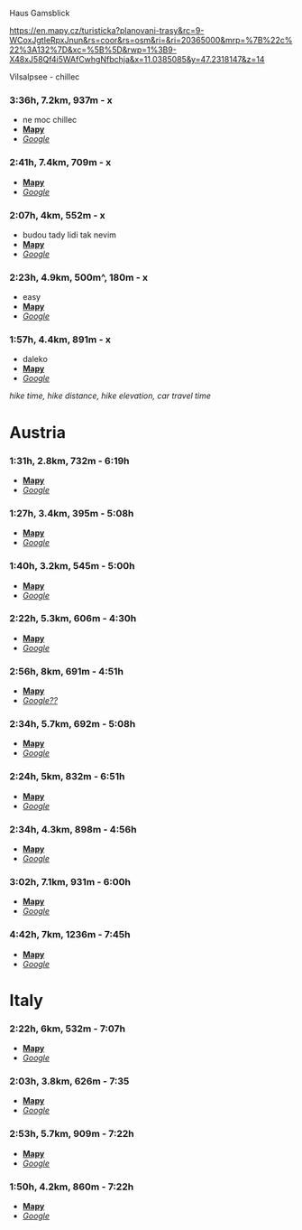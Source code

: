 Haus Gamsblick

https://en.mapy.cz/turisticka?planovani-trasy&rc=9-WCoxJgtIeRpxJnun&rs=coor&rs=osm&ri=&ri=20365000&mrp=%7B%22c%22%3A132%7D&xc=%5B%5D&rwp=1%3B9-X48xJ58Qf4i5WAfCwhgNfbchja&x=11.0385085&y=47.2318147&z=14

Vilsalpsee - chillec 
### 3:36h, 7.2km, 937m - x
- ne moc chillec
- **[Mapy](https://en.mapy.cz/turisticka?planovani-trasy&rc=9ZBqWxL4TL1zxxKxp3&rs=coor&rs=coor&ri=&ri=&mrp=%7B%22c%22%3A132%7D&xc=%5B%5D&rwp=1%3B9ZB3qxLGL6fWx3mLextd5DDzfPofXTf5SfJwfcgfDkeiA3i2ePY&x=10.5369595&y=47.4804865&z=14)**
- *[Google](https://www.google.com/maps/@47.4521648,10.5238173,3a,75y,255.09h,79.29t/data=!3m8!1e1!3m6!1sAF1QipNf3eiIbyQ7sM4KASBH3CKXo2-yAD7vIPGQwcFA!2e10!3e11!6shttps:%2F%2Flh5.googleusercontent.com%2Fp%2FAF1QipNf3eiIbyQ7sM4KASBH3CKXo2-yAD7vIPGQwcFA%3Dw203-h100-k-no-pi-0-ya8.553036-ro-0-fo100!7i8704!8i4352!5m1!1e4?coh=205409&entry=ttu)*









### 2:41h, 7.4km, 709m - x
- **[Mapy](https://en.mapy.cz/turisticka?planovani-trasy&rc=9-nQaxIYN85R1xIQqw&rs=osm&rs=coor&ri=20369453&ri=&mrp=%7B%22c%22%3A132%7D&xc=%5B%5D&rwp=1%3B9-78HxIYgXhIxXkhITe3ahWTfKjfSwebWfhBee3f3ZeyVfOQHwVZeQO&x=11.1697067&y=46.9994905&z=14)**
- *[Google](https://www.google.com/maps/@46.9921948,11.1763881,3a,75y,185.82h,89.57t/data=!3m8!1e1!3m6!1sAF1QipM5N3ylcMbdI977uG3oMzedlfnCZIY_YGMC6WRa!2e10!3e11!6shttps:%2F%2Flh5.googleusercontent.com%2Fp%2FAF1QipM5N3ylcMbdI977uG3oMzedlfnCZIY_YGMC6WRa%3Dw203-h100-k-no-pi-20-ya219-ro0-fo100!7i11264!8i5632!5m1!1e4?entry=ttu)*

### 2:07h, 4km, 552m - x
- budou tady lidi tak nevim
- **[Mapy](https://en.mapy.cz/turisticka?planovani-trasy&rc=9ZvxJxIIM5ct0g6n&rs=coor&rs=coor&ri=&ri=&mrp=%7B%22c%22%3A132%7D&xc=%5B%5D&rwp=1%3B9ZwBBxI4sB4dfZhf5SevKfMIer1fDkfahfexfmOBOgbhGmh0P&x=10.8562249&y=46.9649762&z=14)**
- *[Google](https://www.google.com/maps/@47.06651,10.84743,3a,87y,277.89h,91.3t/data=!3m8!1e1!3m6!1sAF1QipMzwUZuPcEKEVPnIJQ8Z_XvrhjB06iZBgFGsoT1!2e10!3e11!6shttps:%2F%2Flh5.googleusercontent.com%2Fp%2FAF1QipMzwUZuPcEKEVPnIJQ8Z_XvrhjB06iZBgFGsoT1%3Dw203-h100-k-no-pi-5.176849-ya285.59485-ro0-fo100!7i8000!8i4000!5m1!1e4?entry=ttu)*

### 2:23h, 4.9km, 500m^, 180m - x
- easy 
- **[Mapy](https://en.mapy.cz/turisticka?planovani-trasy&rc=91bsax4SMnma0dOI&rs=coor&rs=osm&ri=&ri=1095250827&mrp=%7B%22c%22%3A132%7D&xc=%5B%5D&rwp=1%3B913JUx4RQAhYTdKehVjWz&x=11.4505655&y=46.8079434&z=14)**
- *[Google](https://www.google.com/maps/@46.8073533,11.48218,3a,75y,156.38h,71.17t/data=!3m8!1e1!3m6!1sAF1QipP_d6MgosSCwy9dd7UgH3-Patl3be86-s262kZb!2e10!3e11!6shttps:%2F%2Flh5.googleusercontent.com%2Fp%2FAF1QipP_d6MgosSCwy9dd7UgH3-Patl3be86-s262kZb%3Dw203-h100-k-no-pi-0-ya203.2263-ro0-fo100!7i10240!8i5120!5m1!1e4?coh=205409&entry=ttu)*






### 1:57h, 4.4km, 891m - x
- daleko 
- **[Mapy](https://en.mapy.cz/turisticka?planovani-trasy&rc=9dqTZxHFR03xN5qp&rs=osm&rs=coor&ri=1007892675&ri=&mrp=%7B%22c%22%3A132%7D&xc=%5B%5D&rwp=1%3B9dpKtxHFYAfJSg85ELgOwfiDgPcet3gfSO9gaxgfdgSWgbRffD&rut=1&x=12.9299183&y=46.6008365&z=15)**
- *[Google](https://www.google.com/maps/@46.609946,12.9325361,3a,48.9y,340.58h,86.07t/data=!3m8!1e1!3m6!1sAF1QipP4CeCS-15UjmZMMcxXDFuZZ4KpP9ZPHu55ahmX!2e10!3e11!6shttps:%2F%2Flh5.googleusercontent.com%2Fp%2FAF1QipP4CeCS-15UjmZMMcxXDFuZZ4KpP9ZPHu55ahmX%3Dw203-h100-k-no-pi-10-ya168-ro0-fo100!7i8704!8i4352!5m1!1e4?entry=ttu)*



*hike time, hike distance, hike elevation, car travel time*

# Austria

### 1:31h, 2.8km, 732m - 6:19h
- **[Mapy](https://en.mapy.cz/turisticka?planovani-trasy&rc=9ccAcxJCSYd-0cjU&rs=coor&rs=coor&ri=&ri=&mrp=%7B%22c%22%3A132%7D&xc=%5B%5D&rwp=1%3B9cbeKxJCZWIwfQr&x=12.4742065&y=47.1130588&z=14)**
- *[Google](https://www.google.com/maps/@47.107176,12.4768846,3a,75y,343.08h,100.67t/data=!3m8!1e1!3m6!1sAF1QipPcFLwQFIMJ7HAFyxb7gKI0TBB-3d2O44BRzMwP!2e10!3e11!6shttps:%2F%2Flh5.googleusercontent.com%2Fp%2FAF1QipPcFLwQFIMJ7HAFyxb7gKI0TBB-3d2O44BRzMwP%3Dw203-h100-k-no-pi0-ya189.29723-ro0-fo100!7i8192!8i4096!5m1!1e4?entry=ttu)*

### 1:27h, 3.4km, 395m - 5:08h
- **[Mapy](https://en.mapy.cz/turisticka?planovani-trasy&rc=9enIdxK2AyjD5bZ9&rs=osm&rs=coor&ri=11027743&ri=&mrp=%7B%22c%22%3A132%7D&xc=%5B%5D&rwp=1%3B9enLnxKDD2gvwf2Xg-ke3Og1ke1ag6DfPGXPfNo&x=13.6281297&y=47.2894657&z=14)**
- *[Google](https://www.google.com/maps/@47.2845283,13.6474345,3a,75y,149.4h,98.94t/data=!3m8!1e1!3m6!1sAF1QipPS7vWodxp1j0b0dNFEjErDJedQp_p__E8Liunk!2e10!3e11!6shttps:%2F%2Flh5.googleusercontent.com%2Fp%2FAF1QipPS7vWodxp1j0b0dNFEjErDJedQp_p__E8Liunk%3Dw203-h100-k-no-pi-0-ya35.294865-ro-0-fo100!7i8704!8i4352!5m1!1e4?entry=ttu)*

### 1:40h, 3.2km, 545m - 5:00h

- **[Mapy](https://en.mapy.cz/turisticka?planovani-trasy&rc=9gCFOxJvyKif0b1Z&rs=osm&rs=coor&ri=1095263641&ri=&mrp=%7B%22c%22%3A132%7D&xc=%5B%5D&rwp=1%3B9gCguxJwmQg68fSqgxze3m&x=14.0855261&y=47.2579357&z=14)**
- *[Google](https://www.google.com/maps/@47.2624509,14.0983968,3a,75y,180.49h,75t/data=!3m8!1e1!3m6!1sAF1QipP_vR7hY1ZbN0I9FE3lRY17u66gToPT9F1GPzF5!2e10!3e11!6shttps:%2F%2Flh5.googleusercontent.com%2Fp%2FAF1QipP_vR7hY1ZbN0I9FE3lRY17u66gToPT9F1GPzF5%3Dw203-h100-k-no-pi-0-ya123.510315-ro-0-fo100!7i4608!8i2304!5m1!1e4?entry=ttu)*

### 2:22h, 5.3km, 606m - 4:30h

- **[Mapy](https://en.mapy.cz/turisticka?planovani-trasy&m3d=1&height=9249&yaw=-0&pitch=-65&rc=9fs.uxL36d584xL7SfgsegWP&rs=osm&rs=osm&rs=coor&ri=108028204&ri=102681&ri=&mrp=%7B%22c%22%3A132%7D&xc=%5B%5D&x=14.0132846&y=47.5697011&z=14)**
- *[Google](https://www.google.com/maps/@47.5980654,14.0270409,3a,75y,45.04h,92.69t/data=!3m8!1e1!3m6!1sAF1QipPwwqQ2PNbtyPdIi9tOBS2gd4x3KHXtMwrBGzxH!2e10!3e11!6shttps:%2F%2Flh5.googleusercontent.com%2Fp%2FAF1QipPwwqQ2PNbtyPdIi9tOBS2gd4x3KHXtMwrBGzxH%3Dw203-h100-k-no-pi-0-ya108.99999-ro-0-fo100!7i8704!8i4352!5m1!1e4?entry=ttu)*

### 2:56h, 8km, 691m - 4:51h

- **[Mapy](https://en.mapy.cz/turisticka?planovani-trasy&rc=9fghzxJYI9aq8xJpWg&rs=coor&rs=osm&ri=&ri=33217&mrp=%7B%22c%22%3A132%7D&xc=%5B%5D&rwp=1%3B9ffjDxJZhE3sAkoGKF5ZffWy5FdekmjHNez6jGC&x=13.9009533&y=47.2713439&z=13)**
- *[Google??](https://www.google.com/maps/place/47%C2%B014'58.8%22N+13%C2%B054'01.1%22E/@47.2426078,13.8499638,13z/data=!4m4!3m3!8m2!3d47.2496575!4d13.9003094!5m1!1e4?entry=ttu)*

### 2:34h, 5.7km, 692m - 5:08h

- **[Mapy](https://en.mapy.cz/turisticka?planovani-trasy&rc=9enL7xK2DI5n1aCuhDnlXD&rs=osm&rs=coor&rs=coor&ri=28781240&ri=&ri=&mrp=%7B%22c%22%3A132%7D&xc=%5B%5D&x=13.6375531&y=47.2884078&z=14)**
- *[Google](https://www.google.com/maps/@47.2940051,13.6485792,3a,75y,242.58h,90.37t/data=!3m8!1e1!3m6!1sAF1QipNQdL2-jHfKEMz76k5AsEt5fYQ-OApeekn8o-Cw!2e10!3e11!6shttps:%2F%2Flh5.googleusercontent.com%2Fp%2FAF1QipNQdL2-jHfKEMz76k5AsEt5fYQ-OApeekn8o-Cw%3Dw203-h100-k-no-pi-0-ya84-ro-0-fo100!7i4608!8i2304!5m1!1e4?entry=ttu)*

### 2:24h, 5km, 832m - 6:51h

- **[Mapy](https://en.mapy.cz/turisticka?planovani-trasy&rc=9-1JlxJfUamaci1U&rs=osm&rs=coor&ri=1188171326&ri=&mrp=%7B%22c%22%3A132%7D&xc=%5B%5D&rwp=1%3B9-aE1xJf10hgzf1Ah-VhGXiGFhtO&x=11.0863430&y=47.2238069&z=14)**
- *[Google](https://www.google.com/maps/@47.2198867,11.1214517,3a,89.9y,152.44h,80.41t/data=!3m8!1e1!3m6!1sAF1QipMioxvqA7fJYnPlu9IhXmuPnooPy5oyCR5HjbMh!2e10!3e11!6shttps:%2F%2Flh5.googleusercontent.com%2Fp%2FAF1QipMioxvqA7fJYnPlu9IhXmuPnooPy5oyCR5HjbMh%3Dw203-h100-k-no-pi-0-ya153.00002-ro0-fo100!7i10240!8i5120!5m1!1e4?entry=ttu)*

### 2:34h, 4.3km, 898m - 4:56h

- **[Mapy](https://en.mapy.cz/turisticka?planovani-trasy&rc=9g2H6xJypkiy0cqi&rs=osm&rs=coor&ri=1095263641&ri=&mrp=%7B%22c%22%3A132%7D&xc=%5B%5D&rwp=1%3B9gE3kxJxg6g7MgbXg7iE7ga-eAF&rut=1&x=14.0829511&y=47.2706042&z=14)**
- *[Google](https://www.google.com/maps/@47.26774,14.1123362,3a,75y,90.95h,77.82t/data=!3m8!1e1!3m6!1sAF1QipMIVZGrpKpx-s46t6fg3OnXU_FTy_R2DQ24Rwk8!2e10!3e11!6shttps:%2F%2Flh5.googleusercontent.com%2Fp%2FAF1QipMIVZGrpKpx-s46t6fg3OnXU_FTy_R2DQ24Rwk8%3Dw203-h100-k-no-pi-0-ya77.98434-ro-0-fo100!7i11264!8i3182!5m1!1e4?entry=ttu)*

### 3:02h, 7.1km, 931m - 6:00h

- **[Mapy](https://en.mapy.cz/turisticka?planovani-trasy&rc=93yT5xIqutkg9bCy5j0hfc&rs=coor&rs=osm&rs=coor&ri=&ri=81398&ri=&mrp=%7B%22c%22%3A132%7D&xc=%5B%5D&x=13.3853415&y=47.0758891&z=13)**
- *[Google](https://www.google.com/maps/@47.0535538,13.3890048,3a,75y,38.1h,83.04t/data=!3m8!1e1!3m6!1sAF1QipMBFU0cOec21QS9SwHe185872uD0HpFCZKKSL6n!2e10!3e11!6shttps:%2F%2Flh5.googleusercontent.com%2Fp%2FAF1QipMBFU0cOec21QS9SwHe185872uD0HpFCZKKSL6n%3Dw203-h100-k-no-pi-10-ya70-ro-0-fo100!7i4608!8i2304!5m1!1e4?entry=ttu)*

### 4:42h, 7km, 1236m - 7:45h

- **[Mapy](https://en.mapy.cz/turisticka?planovani-trasy&rc=9ZPZ1xK0oNgbNcNneV1dsZ&rs=coor&rs=coor&rs=osm&ri=&ri=&ri=20361701&mrp=%7B%22c%22%3A132%7D&xc=%5B%5D&x=10.6557720&y=47.2657082&z=14)**
- *[Google](https://www.google.com/maps/@47.2666667,10.65,3a,75y,251.41h,78.51t/data=!3m8!1e1!3m6!1sAF1QipOQjhJl5jH-LFPpHJWZIKswoeFeg-0vbmNVS7JG!2e10!3e11!6shttps:%2F%2Flh5.googleusercontent.com%2Fp%2FAF1QipOQjhJl5jH-LFPpHJWZIKswoeFeg-0vbmNVS7JG%3Dw203-h100-k-no-pi-0-ya184.00002-ro0-fo100!7i8704!8i4352!5m1!1e4?entry=ttu)*

# Italy
### 2:22h, 6km, 532m - 7:07h

- **[Mapy](https://en.mapy.cz/turisticka?planovani-trasy&rc=91bfnx4SJj91UNlbGu&rs=osm&rs=coor&ri=1096976525&ri=&mrp=%7B%22c%22%3A132%7D&xc=%5B%5D&rwp=1%3B91bJex4R3w3Bo4C3JM35afhleFLerxe12&x=11.3998148&y=46.8110622&z=14)**
- *[Google](https://www.google.com/maps/@46.8198333,11.4344498,3a,75y,298.33h,77.77t/data=!3m8!1e1!3m6!1sAF1QipMH4mftkfKejWzKLHesvr31YlfjB94fEb7Ssr7Y!2e10!3e11!6shttps:%2F%2Flh5.googleusercontent.com%2Fp%2FAF1QipMH4mftkfKejWzKLHesvr31YlfjB94fEb7Ssr7Y%3Dw203-h100-k-no-pi-10-ya160-ro-0-fo100!7i8192!8i4096!5m1!1e4?entry=ttu)*

### 2:03h, 3.8km, 626m - 7:35

- **[Mapy](https://en.mapy.cz/turisticka?planovani-trasy&rc=9bsgWxGzbki-0g8n&rs=coor&rs=coor&ri=&ri=&mrp=%7B%22c%22%3A132%7D&xc=%5B%5D&rwp=1%3B9bszuxGzXZgcIfbWgc8Lw8Weoy83fOMgTJElhLnhc0&x=12.2690604&y=46.5761543&z=15)**
- *[Google](https://www.google.com/maps/@46.5789188,12.2731219,3a,75y,52.59h,54.8t/data=!3m8!1e1!3m6!1sAF1QipMWB3dAG-fFrTGPkFmj0JnjS5x1uPm5TtN53FeX!2e10!3e11!6shttps:%2F%2Flh5.googleusercontent.com%2Fp%2FAF1QipMWB3dAG-fFrTGPkFmj0JnjS5x1uPm5TtN53FeX%3Dw203-h100-k-no-pi0-ya320-ro0-fo100!7i8192!8i4096!5m1!1e4?entry=ttu)*

### 2:53h, 5.7km, 909m - 7:22h

- **[Mapy](https://en.mapy.cz/turisticka?planovani-trasy&rc=9boaTxHPYD5q0cix&rs=osm&rs=coor&ri=30923&ri=&mrp=%7B%22c%22%3A132%7D&xc=%5B%5D&rwp=1%3B9boeNxHOy0hE-gbsNTEMTXexyIMfXWgQTfiLgahf3SZ9fSEfhefKzgkWfhT&x=12.2166715&y=46.6308779&z=14)**
- *[Google](https://www.google.com/maps/@46.6216361,12.2476779,3a,75y,78.36h,89.03t/data=!3m8!1e1!3m6!1sAF1QipMwuxyaRXu8d9zWpmezM1mR0mMSkVGjj7RZ_JWI!2e10!3e11!6shttps:%2F%2Flh5.googleusercontent.com%2Fp%2FAF1QipMwuxyaRXu8d9zWpmezM1mR0mMSkVGjj7RZ_JWI%3Dw203-h100-k-no-pi-20-ya348-ro-0-fo100!7i8704!8i4352!5m1!1e4?entry=ttu)*

### 1:50h, 4.2km, 860m - 7:22h

- **[Mapy](https://en.mapy.cz/turisticka?planovani-trasy&rc=9bnulxHJcfiq8i2G&rs=osm&rs=osm&ri=1095251850&ri=1095251711&mrp=%7B%22c%22%3A132%7D&xc=%5B%5D&rwp=1%3B9b7OVxHJ1shKfLhhE-2lgUOgnQgZPXXgeoXOgX4gfjfjmgm9&x=12.2394743&y=46.6217252&z=15)**
- *[Google](https://www.google.com/maps/@46.6216361,12.2476779,3a,75y,121.23h,88.4t/data=!3m8!1e1!3m6!1sAF1QipMwuxyaRXu8d9zWpmezM1mR0mMSkVGjj7RZ_JWI!2e10!3e11!6shttps:%2F%2Flh5.googleusercontent.com%2Fp%2FAF1QipMwuxyaRXu8d9zWpmezM1mR0mMSkVGjj7RZ_JWI%3Dw203-h100-k-no-pi-20-ya348-ro-0-fo100!7i8704!8i4352!5m1!1e4?entry=ttu)*







